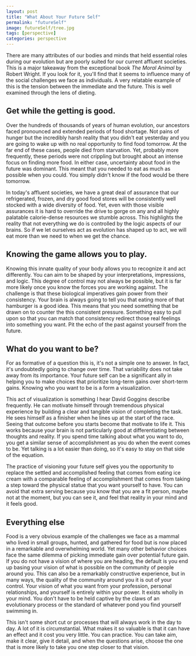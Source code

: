 ```yaml
---
layout: post
title: "What About Your Future Self"
permalink: "futureSelf"
image: futureSelf/tree.jpg
tags: [perspective]
categories: perspective
---
```


There are many attributes of our bodies and minds that held essential roles during our evolution but are poorly suited for our current affluent societies. This is a major takeaway from the exceptional book *The Moral Animal* by Robert Wright. If you look for it, you'll find that it  seems to influence many of the social challenges we face as individuals. A very relatable example of this is the tension between the immediate and the future. This is well examined through the lens of dieting.

## Get while the getting is good.

Over the hundreds of thousands of years of human evolution, our ancestors faced pronounced and extended periods of food shortage. Not pains of hunger but the incredibly harsh reality that you didn't eat yesterday and you are going to wake up with no real opportunity to find food tomorrow. At the far end of these cases, people died from starvation. Yet, probably more frequently, these periods were not crippling but brought about an intense focus on finding more food. In either case, uncertainty about food in the future was dominant. This meant that you needed to eat as much as possible when you could. You simply didn't know if the food would be there tomorrow.

In today's affluent societies, we have a great deal of assurance that our refrigerated, frozen, and dry good food stores will be consistently well stocked with a wide diversity of food. Yet, even with those visible assurances it is hard to override the drive to gorge on any and all highly palatable calorie-dense resources we stumble across. This highlights the reality that not everything we do is controlled by the logic aspects of our brains. So if we let ourselves act as evolution has shaped up to act, we will eat more than we need to when we get the chance.

## Knowing the game allows you to play.

Knowing this innate quality of your body allows you to recognize it and act differently. You can aim to be shaped by your interpretations, impressions, and logic. This degree of control may not always be possible, but it is far more likely once you know the forces you are working against. The challenge is that these biological imperatives gain power from their consistency. Your brain is always going to tell you that eating more of that hamburger is a good idea. This means that you need something that be drawn on to counter the this consistent pressure. Something easy to pull upon so that you can match that consistency redirect those real feelings into something you want. Pit the echo of the past against yourself from the future.  

## What do you want to be?

For as formative of a question this is, it's not a simple one to answer. In fact, it's undoubtedly going to change over time. That variability does not take away from its importance. Your future self can be a significant ally in helping you to make choices that prioritize long-term gains over short-term gains. Knowing who you want to be is a form a visualization.

This act of visualization is something I hear David Goggins describe frequently. He can motivate himself through tremendous physical experience by building a clear and tangible vision of completing the task. He sees himself as a finisher when he lines up at the start of the race. Seeing that outcome before you starts become that motivate to life it. This works because your brain is not particularly good at differentiating between thoughts and reality. If you spend time talking about what you want to do, you get a similar sense of accomplishment as you do when the event comes to be. Yet talking is a lot easier than doing, so it's easy to stay on that side of the equation.

The practice of visioning your future self gives you the opportunity to replace the settled and accomplished feeling that comes from eating ice cream with a comparable feeling of accomplishment that comes from taking a step toward the physical statue that you want yourself to have. You can avoid that extra serving because you know that you are a fit person, maybe not at the moment, but you can see it, and feel that reality in your mind and it feels good.

## Everything else

Food is a very obvious example of the challenges we face as a mammal who lived in small groups, hunted, and gathered for food but is now placed in a remarkable and overwhelming world. Yet many other behavior choices face the same dilemma of picking immediate gain over potential future gain. If you do not have a vision of where you are heading, the default is you end up basing your vision of what is possible on the community of people around you. This can also be a remarkably constructive experience, but in many ways, the quality of the community around you it is out of your control. Your vision of what you want from your profession, personal relationships, and yourself is entirely within your power. It exists wholly in your mind. You don't have to be held captive by the claws of an evolutionary process or the standard of whatever pond you find yourself swimming in.

This isn't some short cut or processes that will always work in the day to day. A lot of it is circumstantial. What makes it so valuable is that it can have an effect and it cost you very little. You can practice. You can take aim, make it clear, give it detail, and when the questions arise, choose the one that is more likely to take you one step closer to that vision.
  

